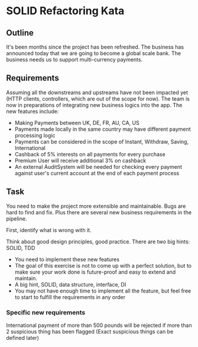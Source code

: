 # SOLID Refactoring Kata

## Outline 
It's been months since the project has been refreshed. The business has announced today that we are going to become a global scale bank. 
The business needs us to support multi-currency payments. 

## Requirements
Assuming all the downstreams and upstreams have not been impacted yet (HTTP clients, controllers, which are out of the scope for now).
The team is now in preparations of integrating new business logics into the app.
The new features include:
- Making Payments between UK, DE, FR, AU, CA, US
- Payments made locally in the same country may have different payment processing logic
- Payments can be considered in the scope of Instant, Withdraw, Saving, International
- Cashback of 5% interests on all payments for every purchase
- Premium User will receive additional 3% on cashback
- An external AuditSystem will be needed for checking every payment against user's current account at the end of each payment process

## Task
You need to make the project more extensible and maintainable. Bugs are hard to find and fix. Plus there are several new business requirements in the pipeline.

First, identify what is wrong with it.

Think about good design principles, good practice. There are two big hints:
SOLID,
TDD

- You need to implement these new features 
- The goal of this exercise is not to come up with a perfect solution, but to make sure your work done is future-proof and easy to extend and maintain.
- A big hint, SOLID, data structure, interface, DI
- You may not have enough time to implement all the feature, but feel free to start to fulfill the requirements in any order

### Specific new requirements
International payment of more than 500 pounds will be rejected if more than 2 suspicious thing has been flagged
(Exact suspicious things can be defined later)


